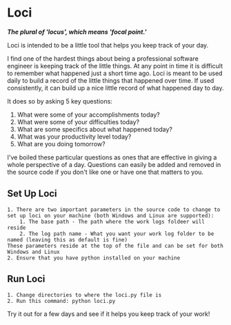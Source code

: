 # Loci

***The plural of 'locus', which means 'focal point.'***

Loci is intended to be a little tool that helps you keep track of your day.

I find one of the hardest things about being a professional software engineer is keeping track of the little things. At any point in time it is difficult to remember what happened just a short time ago. Loci is meant to be used daily to build a record of the little things that happened over time. If used consistently, it can build up a nice little record of what happened day to day.

It does so by asking 5 key questions:

1. What were some of your accomplishments today?
2. What were some of your difficulties today?
3. What are some specifics about what happened today?
4. What was your productivity level today?
5. What are you doing tomorrow?

I've boiled these particular questions as ones that are effective in giving a whole perspective of a day. Questions can easily be added and removed in the source code if you don't like one or have one that matters to you.

## Set Up Loci

```
1. There are two important parameters in the source code to change to set up loci on your machine (both Windows and Linux are supported):
	1. The base path - The path where the work logs foldeer will reside
	2. The log path name - What you want your work log folder to be named (leaving this as default is fine)
These parameters reside at the top of the file and can be set for both Windows and Linux
2. Ensure that you have python installed on your machine
```

## Run Loci

```
1. Change directories to where the loci.py file is
2. Run this command: python loci.py
```

Try it out for a few days and see if it helps you keep track of your work!